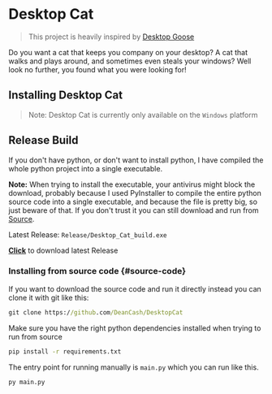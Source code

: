 # Desktop Cat

> This project is heavily inspired by [Desktop Goose](https://samperson.itch.io/desktop-goose)

Do you want a cat that keeps you company on your desktop? A cat that walks and plays around, and sometimes even steals your windows?
Well look no further, you found what you  were looking for!

<!-- TODO: maybe some GIF here -->

## Installing Desktop Cat 
> Note: Desktop Cat is currently only available on the `Windows` platform


## Release Build
If you don't have python, or don't want to install python, I have compiled the whole python project into a single executable.

**Note:** When trying to install the executable, your antivirus might block the download, probably because I used PyInstaller to compile the entire python source code into a single executable, and because the file is pretty big, so just beware of that.
If you don't trust it you can still download and run from [Source](#source-code).

Latest Release:
`Release/Desktop_Cat_build.exe`

**[Click](Release/)** to download latest Release

### Installing from source code {#source-code}
If you want to download the source code and run it directly instead you can clone it with git like this:

```bat
git clone https://github.com/DeanCash/DesktopCat
```

Make sure you have the right python dependencies installed when trying to run from source

```bat
pip install -r requirements.txt
```

The entry point for running manually is `main.py` which you can run like this.

```bat
py main.py
```
